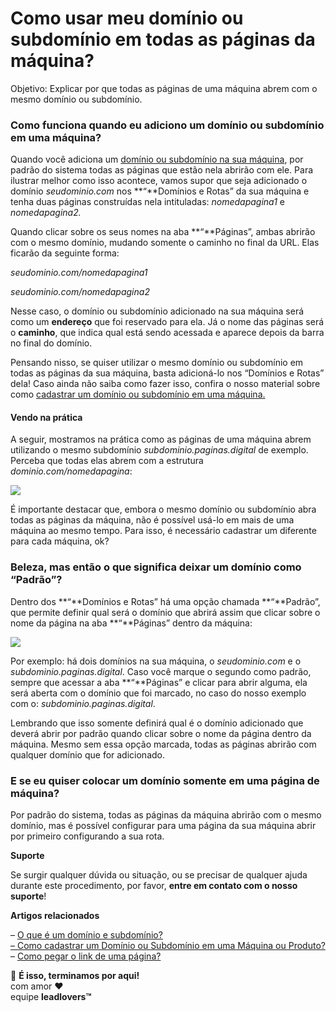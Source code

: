 # Como usar meu domínio ou subdomínio em todas as páginas da máquina?

Objetivo: Explicar por que todas as páginas de uma máquina abrem com o mesmo domínio ou subdomínio.

### Como funciona quando eu adiciono um domínio ou subdomínio em uma máquina? <a href="#como-funciona" id="como-funciona"></a>

Quando você adiciona um [domínio ou subdomínio na sua máquina](../../backlog/como-cadastrar-um-dominio-ou-subdominio-em-uma-maquina-ou-produto.md), por padrão do sistema todas as páginas que estão nela abrirão com ele. Para ilustrar melhor como isso acontece, vamos supor que seja adicionado o domínio _seudominio.com_ nos **“**Domínios e Rotas” da sua máquina e tenha duas páginas construídas nela intituladas: _nomedapagina1_ e _nomedapagina2._&#x20;

Quando clicar sobre os seus nomes na aba **“**Páginas”, ambas abrirão com o mesmo domínio, mudando somente o caminho no final da URL. Elas ficarão da seguinte forma:&#x20;

_seudominio.com/nomedapagina1_&#x20;

_seudominio.com/nomedapagina2_&#x20;

Nesse caso, o domínio ou subdomínio adicionado na sua máquina será como um **endereço** que foi reservado para ela. Já o nome das páginas será o **caminho**, que indica qual está sendo acessada e aparece depois da barra no final do domínio.&#x20;

Pensando nisso, se quiser utilizar o mesmo domínio ou subdomínio em todas as páginas da sua máquina, basta adicioná-lo nos “Domínios e Rotas” dela! Caso ainda não saiba como fazer isso, confira o nosso material sobre como [cadastrar um domínio ou subdomínio em uma máquina. ](../../backlog/como-cadastrar-um-dominio-ou-subdominio-em-uma-maquina-ou-produto.md)

#### Vendo na prática <a href="#na-pratica" id="na-pratica"></a>

A seguir, mostramos na prática como as páginas de uma máquina abrem utilizando o mesmo subdomínio _subdominio.paginas.digital_ de exemplo. Perceba que todas elas abrem com a estrutura _dominio.com/nomedapagina_:

[![](https://legado.leadlovers.site/wp-content/uploads/2021/01/gif2-1.gif)](https://legado.leadlovers.site/wp-content/uploads/2021/01/gif2-1.gif)

É importante destacar que, embora o mesmo domínio ou subdomínio abra todas as páginas da máquina, não é possível usá-lo em mais de uma máquina ao mesmo tempo. Para isso, é necessário cadastrar um diferente para cada máquina, ok?

### Beleza, mas então o que significa deixar um domínio como “Padrão”? <a href="#dominio-padrao" id="dominio-padrao"></a>

Dentro dos **“**Domínios e Rotas” há uma opção chamada **“**Padrão”, que permite definir qual será o domínio que abrirá assim que clicar sobre o nome da página na aba **“**Páginas” dentro da máquina:

[![](https://legado.leadlovers.site/wp-content/uploads/2021/01/img1.png)](https://legado.leadlovers.site/wp-content/uploads/2021/01/img1.png)

Por exemplo: há dois domínios na sua máquina, o _seudominio.com_ e o _subdominio.paginas.digital_. Caso você marque o segundo como padrão, sempre que acessar a aba **“**Páginas” e clicar para abrir alguma, ela será aberta com o domínio que foi marcado, no caso do nosso exemplo com o: _subdominio.paginas.digital_.

Lembrando que isso somente definirá qual é o domínio adicionado que deverá abrir por padrão quando clicar sobre o nome da página dentro da máquina. Mesmo sem essa opção marcada, todas as páginas abrirão com qualquer domínio que for adicionado.

### E se eu quiser colocar um domínio somente em uma página de máquina? <a href="#dominio-em-uma-pagina" id="dominio-em-uma-pagina"></a>

Por padrão do sistema, todas as páginas da máquina abrirão com o mesmo domínio, mas é possível configurar para uma página da sua máquina abrir por primeiro configurando a sua rota.

**Suporte**

Se surgir qualquer dúvida ou situação, ou se precisar de qualquer ajuda durante este procedimento, por favor, **entre em contato com o nosso suporte**!

**Artigos relacionados**

– [O que é um domínio e subdomínio?](../../ead/dominios.md)\
[– Como cadastrar um Domínio ou Subdomínio em uma Máquina ou Produto?\
](../../backlog/como-cadastrar-um-dominio-ou-subdominio-em-uma-maquina-ou-produto.md)– [Como pegar o link de uma página?](../../backlog/como-pegar-o-link-de-uma-pagina.md)



🏁 **É isso, terminamos por aqui!**\
com amor ❤\
equipe **leadlovers™**
